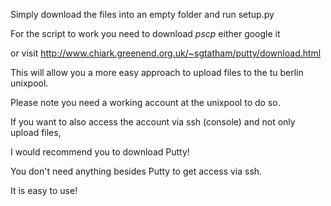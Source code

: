 Simply download the files into an empty folder and run setup.py

For the script to work you need to download *pscp* either google it

or visit http://www.chiark.greenend.org.uk/~sgtatham/putty/download.html


This will allow you a more easy approach to upload files to the tu berlin unixpool.

Please note you need a working account at the unixpool to do so.


If you want to also access the account via ssh (console) and not only upload files,

I would recommend you to download Putty!

You don't need anything besides Putty to get access via ssh.

It is easy to use!